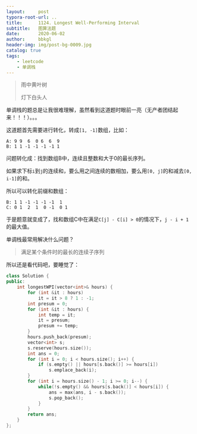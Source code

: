 ```yaml
---
layout:     post
typora-root-url: ..
title:      1124. Longest Well-Performing Interval
subtitle:   图算法题
date:       2020-06-02
author:     bbkgl
header-img: img/post-bg-0009.jpg
catalog: true
tags:
    - leetcode
    - 单调栈
---
```


>雨中黄叶树
>
>灯下白头人

单调栈的题总是让我很难理解，虽然看到这道题时眼前一亮（无产者团结起来！！！）。。。

这道题首先需要进行转化，转成`[1, -1]`数组，比如：

```
A: 9 9  6  0 6  6  9
B: 1 1 -1 -1 -1 -1 1
```

问题转化成：找到数组B中，连续且整数和大于0的最长序列。

如果求下标`i`到`j`的连续和，要么用之间连续的数相加，要么用`[0, j]`的和减去`[0, i-1]`的和。

所以可以转化前缀和数组：

```
B: 1 1 -1 -1 -1 -1  1
C: 0 1  2  1  0 -1  0 1
```

于是题意就变成了，找和数组C中在满足`C[j] - C[i] > 0`的情况下，`j - i + 1`的最大值。

单调栈最常用解决什么问题？

>满足某个条件时的最长的连续子序列

所以还是看代码吧，要睡觉了：

```cpp
class Solution {
public:
    int longestWPI(vector<int>& hours) {
        for (int &it : hours)
            it = it > 8 ? 1 : -1;
        int presum = 0;
        for (int &it : hours) {
            int temp = it;
            it = presum;
            presum += temp; 
        }
        hours.push_back(presum);
        vector<int> s;
        s.reserve(hours.size());
        int ans = 0;
        for (int i = 0; i < hours.size(); i++) {
            if (s.empty() || hours[s.back()] >= hours[i])
                s.emplace_back(i);
        }
        for (int i = hours.size() - 1; i >= 0; i--) {
            while(!s.empty() && hours[s.back()] < hours[i]) {
                ans = max(ans, i - s.back());
                s.pop_back();
            }
        }
        return ans;
    }
};
```


